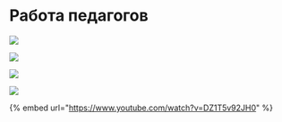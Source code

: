 # Работа педагогов

![](../../../.gitbook/assets/Screenshot\_281.png)

![](../../../.gitbook/assets/Screenshot\_283.png)

![](../../../.gitbook/assets/Screenshot\_285.png)

![](../../../.gitbook/assets/Screenshot\_286.png)

{% embed url="https://www.youtube.com/watch?v=DZ1T5v92JH0" %}
